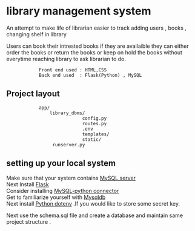 # library management system

An attempt to make life of librarian easier to track adding users , books , changing shelf in library

Users can book their intrested books if they are availaible they can either order the books or return the books
or keep on hold the books without everytime reaching library to ask librarian to do.

                Front end used : HTML,CSS
                Back end used  : Flask(Python) , MySQL
                
## Project layout

                app/
                    library_dbms/
                                config.py
                                routes.py
                                .env
                                templates/
                                static/
                     runserver.py
                


## setting up your local system

  Make sure that your system contains <a href="https://dev.mysql.com/downloads/mysql/">MySQL server</a><br>
  Next Install <a href="https://pypi.org/project/Flask/">Flask</a><br>
  Consider installing <a href="https://pypi.org/project/MySQL-python/">MySQL-python connector</a><br>
  Get to familiarize yourself with <a href="https://mysqlclient.readthedocs.io/user_guide.html">Mysqldb</a><br>
  Next install <a href="https://pypi.org/project/python-dotenv/">Python dotenv</a> .If you would like to store some secret key.<br>
  
  Next use the schema.sql file and create a database and maintain same project structure .<br>
  

